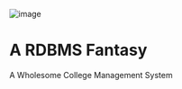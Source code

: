 ![image](https://user-images.githubusercontent.com/82448514/177349793-21636ec3-8d8a-47bb-b986-12ce7dffa996.png)
# A RDBMS Fantasy
A Wholesome College Management System
